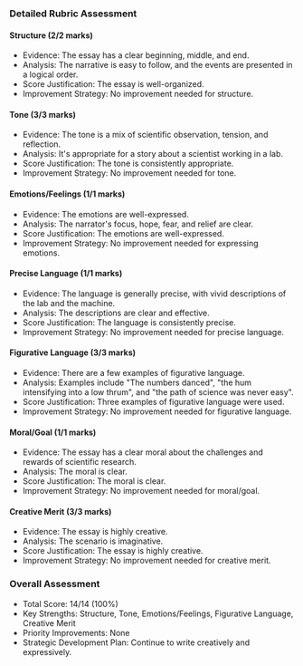 ### Detailed Rubric Assessment

#### Structure (2/2 marks)

- Evidence: The essay has a clear beginning, middle, and end.
- Analysis: The narrative is easy to follow, and the events are presented in a logical order.
- Score Justification: The essay is well-organized.
- Improvement Strategy: No improvement needed for structure.

#### Tone (3/3 marks)

- Evidence: The tone is a mix of scientific observation, tension, and reflection.
- Analysis: It's appropriate for a story about a scientist working in a lab.
- Score Justification: The tone is consistently appropriate.
- Improvement Strategy: No improvement needed for tone.

#### Emotions/Feelings (1/1 marks)

- Evidence: The emotions are well-expressed.
- Analysis: The narrator's focus, hope, fear, and relief are clear.
- Score Justification: The emotions are well-expressed.
- Improvement Strategy: No improvement needed for expressing emotions.

#### Precise Language (1/1 marks)

- Evidence: The language is generally precise, with vivid descriptions of the lab and the machine.
- Analysis: The descriptions are clear and effective.
- Score Justification: The language is consistently precise.
- Improvement Strategy: No improvement needed for precise language.

#### Figurative Language (3/3 marks)

- Evidence: There are a few examples of figurative language.
- Analysis: Examples include "The numbers danced", "the hum intensifying into a low thrum", and "the path of science was never easy".
- Score Justification: Three examples of figurative language were used.
- Improvement Strategy: No improvement needed for figurative language.

#### Moral/Goal (1/1 marks)

- Evidence: The essay has a clear moral about the challenges and rewards of scientific research.
- Analysis: The moral is clear.
- Score Justification: The moral is clear.
- Improvement Strategy: No improvement needed for moral/goal.

#### Creative Merit (3/3 marks)

- Evidence: The essay is highly creative.
- Analysis: The scenario is imaginative.
- Score Justification: The essay is highly creative.
- Improvement Strategy: No improvement needed for creative merit.

### Overall Assessment

- Total Score: 14/14 (100%)
- Key Strengths: Structure, Tone, Emotions/Feelings, Figurative Language, Creative Merit
- Priority Improvements: None
- Strategic Development Plan: Continue to write creatively and expressively.
